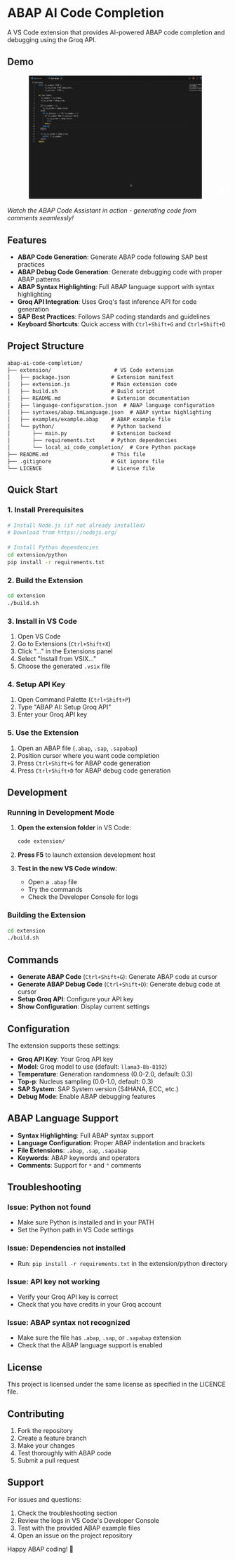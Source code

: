 # ABAP AI Code Completion

A VS Code extension that provides AI-powered ABAP code completion and debugging using the Groq API.
## Demo

![ABAP Code Assistant Demo](extension/assets/abap_vid.gif)

*Watch the ABAP Code Assistant in action - generating code from comments seamlessly!*
## Features

- **ABAP Code Generation**: Generate ABAP code following SAP best practices
- **ABAP Debug Code Generation**: Generate debugging code with proper ABAP patterns
- **ABAP Syntax Highlighting**: Full ABAP language support with syntax highlighting
- **Groq API Integration**: Uses Groq's fast inference API for code generation
- **SAP Best Practices**: Follows SAP coding standards and guidelines
- **Keyboard Shortcuts**: Quick access with `Ctrl+Shift+G` and `Ctrl+Shift+D`

## Project Structure

```
abap-ai-code-completion/
├── extension/                    # VS Code extension
│   ├── package.json             # Extension manifest
│   ├── extension.js             # Main extension code
│   ├── build.sh                 # Build script
│   ├── README.md                # Extension documentation
│   ├── language-configuration.json  # ABAP language configuration
│   ├── syntaxes/abap.tmLanguage.json  # ABAP syntax highlighting
│   ├── examples/example.abap    # ABAP example file
│   └── python/                  # Python backend
│       ├── main.py              # Extension backend
│       ├── requirements.txt     # Python dependencies
│       └── local_ai_code_completion/  # Core Python package
├── README.md                    # This file
├── .gitignore                   # Git ignore file
└── LICENCE                      # License file
```

## Quick Start

### 1. Install Prerequisites

```bash
# Install Node.js (if not already installed)
# Download from https://nodejs.org/

# Install Python dependencies
cd extension/python
pip install -r requirements.txt
```

### 2. Build the Extension

```bash
cd extension
./build.sh
```

### 3. Install in VS Code

1. Open VS Code
2. Go to Extensions (`Ctrl+Shift+X`)
3. Click "..." in the Extensions panel
4. Select "Install from VSIX..."
5. Choose the generated `.vsix` file

### 4. Setup API Key

1. Open Command Palette (`Ctrl+Shift+P`)
2. Type "ABAP AI: Setup Groq API"
3. Enter your Groq API key

### 5. Use the Extension

1. Open an ABAP file (`.abap`, `.sap`, `.sapabap`)
2. Position cursor where you want code completion
3. Press `Ctrl+Shift+G` for ABAP code generation
4. Press `Ctrl+Shift+D` for ABAP debug code generation

## Development

### Running in Development Mode

1. **Open the extension folder** in VS Code:
   ```bash
   code extension/
   ```

2. **Press F5** to launch extension development host

3. **Test in the new VS Code window**:
   - Open a `.abap` file
   - Try the commands
   - Check the Developer Console for logs

### Building the Extension

```bash
cd extension
./build.sh
```

## Commands

- **Generate ABAP Code** (`Ctrl+Shift+G`): Generate ABAP code at cursor
- **Generate ABAP Debug Code** (`Ctrl+Shift+D`): Generate debug code at cursor
- **Setup Groq API**: Configure your API key
- **Show Configuration**: Display current settings

## Configuration

The extension supports these settings:

- **Groq API Key**: Your Groq API key
- **Model**: Groq model to use (default: `llama3-8b-8192`)
- **Temperature**: Generation randomness (0.0-2.0, default: 0.3)
- **Top-p**: Nucleus sampling (0.0-1.0, default: 0.3)
- **SAP System**: SAP System version (S4HANA, ECC, etc.)
- **Debug Mode**: Enable ABAP debugging features

## ABAP Language Support

- **Syntax Highlighting**: Full ABAP syntax support
- **Language Configuration**: Proper ABAP indentation and brackets
- **File Extensions**: `.abap`, `.sap`, `.sapabap`
- **Keywords**: ABAP keywords and operators
- **Comments**: Support for `*` and `"` comments

## Troubleshooting

### Issue: Python not found
- Make sure Python is installed and in your PATH
- Set the Python path in VS Code settings

### Issue: Dependencies not installed
- Run: `pip install -r requirements.txt` in the extension/python directory

### Issue: API key not working
- Verify your Groq API key is correct
- Check that you have credits in your Groq account

### Issue: ABAP syntax not recognized
- Make sure the file has `.abap`, `.sap`, or `.sapabap` extension
- Check that the ABAP language support is enabled

## License

This project is licensed under the same license as specified in the LICENCE file.

## Contributing

1. Fork the repository
2. Create a feature branch
3. Make your changes
4. Test thoroughly with ABAP code
5. Submit a pull request

## Support

For issues and questions:
1. Check the troubleshooting section
2. Review the logs in VS Code's Developer Console
3. Test with the provided ABAP example files
4. Open an issue on the project repository

Happy ABAP coding! 🚀
